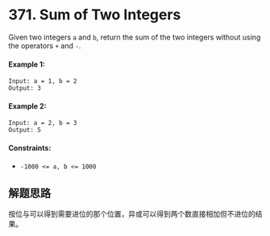 # 371. Sum of Two Integers

Given two integers `a` and `b`, return the sum of the two integers without using the operators `+` and `-`.

#### Example 1:

```
Input: a = 1, b = 2
Output: 3
```

#### Example 2:

```
Input: a = 2, b = 3
Output: 5
``` 

#### Constraints:

+ `-1000 <= a, b <= 1000`

## 解题思路

按位与可以得到需要进位的那个位置，异或可以得到两个数直接相加但不进位的结果。
